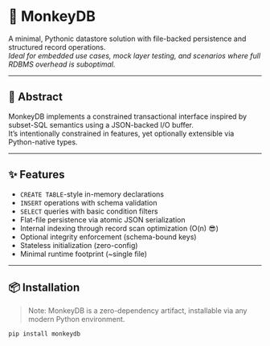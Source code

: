 # 🐒 MonkeyDB

A minimal, Pythonic datastore solution with file-backed persistence and structured record operations.  
*Ideal for embedded use cases, mock layer testing, and scenarios where full RDBMS overhead is suboptimal.*

---

## 🧠 Abstract

MonkeyDB implements a constrained transactional interface inspired by subset-SQL semantics using a JSON-backed I/O buffer.  
It’s intentionally constrained in features, yet optionally extensible via Python-native types.

---

## ✨ Features

- `CREATE TABLE`-style in-memory declarations
- `INSERT` operations with schema validation
- `SELECT` queries with basic condition filters
- Flat-file persistence via atomic JSON serialization
- Internal indexing through record scan optimization (O(n) 😎)
- Optional integrity enforcement (schema-bound keys)
- Stateless initialization (zero-config)
- Minimal runtime footprint (~single file)

---

## 📦 Installation
> Note: MonkeyDB is a zero-dependency artifact, installable via any modern Python environment.

```bash
pip install monkeydb
```
